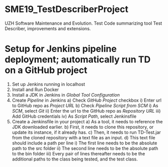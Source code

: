 # SME19_TestDescriberProject
UZH Software Maintenance and Evolution. Test Code summarizing tool Test Describer, improvements and extensions. 

# Setup for Jenkins pipeline deployment; automatically run TD on a GitHub project
1) Set up Jenkins running in localhost
2) Install and Run Docker
3) Install a JDK in Jenkins in *Global Tool Configuration*
4) Create *Pipeline* in Jenkins
    a) Check *GitHub Project* checkbox
      i) Enter url to GitHub repo as *Project URL*
    b) Check *Pipeline Script from SCM*
      i) As *SCM*, select *Git*
      ii) Enter the url to the GitHub repo as *Repository URL*
      iii) Add GitHub credentials 
      iv) As *Script Path*, select Jenkinsfile
5) Create a Jenkinsfile in your project
    a) As a tool, it needs to reference the JDK downloaded earlier.
    b) First, it needs to clone this repository, or update its instance, if it already has.
    c) Then, it needs to run TD-Test.jar from the cloned repository with a text file as an input.
    d) This text file should include a path per line
      i) The first line needs to be the absolute path to the src folder
      ii) The second line needs to be the absolute path to the bin folder
      iii) Every pair of lines thereafter needs to be the additional paths to the class being tested, and the test class.
